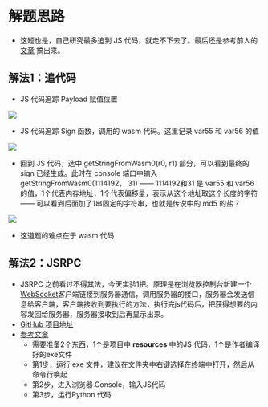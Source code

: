 # 解题思路

- 这题也是，自己研究最多追到 JS 代码，就走不下去了。最后还是参考前人的[文章](https://blog.csdn.net/Ig_thehao/article/details/125432643) 搞出来。



## 解法1：追代码

- JS 代码追踪 Payload 赋值位置

![](F:\Python\BB-Crawler-2023\S044_YuanRenXue\20\screenshot\1.png)



- JS 代码追踪 Sign 函数，调用的 wasm 代码。这里记录 var55 和 var56 的值

![](F:\Python\BB-Crawler-2023\S044_YuanRenXue\20\screenshot\2.png)



- 回到 JS 代码，选中 getStringFromWasm0(r0, r1) 部分，可以看到最终的 sign 已经生成。此时在 console 端口中输入 getStringFromWasm0(1114192， 31) —— 1114192和31 是 var55 和 var56 的值，1个代表内存地址，1个代表偏移量，表示从这个地址取这个长度的字符 —— 可以看到后面加了1串固定的字符串，也就是传说中的 md5 的盐？

![](F:\Python\BB-Crawler-2023\S044_YuanRenXue\20\screenshot\3.png)

- 这道题的难点在于 wasm 代码



## 解法2：JSRPC

- JSRPC 之前看过不得其法，今天实验1把。原理是在浏览器控制台新建一个[WebScoket](https://so.csdn.net/so/search?q=WebScoket&spm=1001.2101.3001.7020)客户端链接到服务器通信，调用服务器的接口，服务器会发送信息给客户端，客户端接收到要执行的方法，执行完js代码后，把获得想要的内容发回给服务器，服务器接收到后再显示出来。
- [GitHub 项目地址](https://github.com/jxhczhl/JsRpc#jsrpc-hliang)
- [参考文章](https://blog.csdn.net/qq_43308242/article/details/123132695)
    - 需要准备2个东西，1个是项目中 **resources** 中的JS 代码，1个是作者编译好的exe文件
    - 第1步，运行 exe 文件，建议在文件夹中右键选择在终端中打开，然后从命令行唤起
    - 第2步，进入浏览器 Console，输入JS代码
    - 第3步，运行Python 代码
